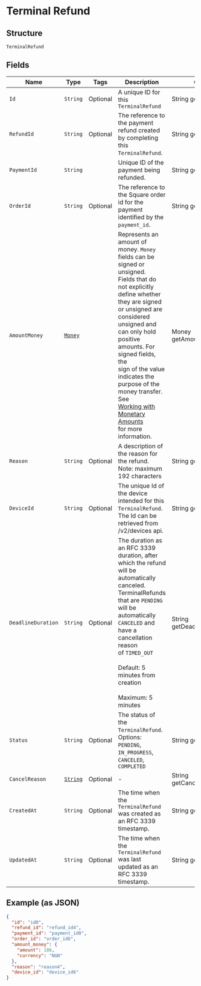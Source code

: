 
# Terminal Refund

## Structure

`TerminalRefund`

## Fields

| Name | Type | Tags | Description | Getter |
|  --- | --- | --- | --- | --- |
| `Id` | `String` | Optional | A unique ID for this `TerminalRefund` | String getId() |
| `RefundId` | `String` | Optional | The reference to the payment refund created by completing this `TerminalRefund`. | String getRefundId() |
| `PaymentId` | `String` |  | Unique ID of the payment being refunded. | String getPaymentId() |
| `OrderId` | `String` | Optional | The reference to the Square order id for the payment identified by the `payment_id`. | String getOrderId() |
| `AmountMoney` | [`Money`](/doc/models/money.md) |  | Represents an amount of money. `Money` fields can be signed or unsigned.<br>Fields that do not explicitly define whether they are signed or unsigned are<br>considered unsigned and can only hold positive amounts. For signed fields, the<br>sign of the value indicates the purpose of the money transfer. See<br>[Working with Monetary Amounts](https://developer.squareup.com/docs/build-basics/working-with-monetary-amounts)<br>for more information. | Money getAmountMoney() |
| `Reason` | `String` | Optional | A description of the reason for the refund.<br>Note: maximum 192 characters | String getReason() |
| `DeviceId` | `String` | Optional | The unique Id of the device intended for this `TerminalRefund`.<br>The Id can be retrieved from /v2/devices api. | String getDeviceId() |
| `DeadlineDuration` | `String` | Optional | The duration as an RFC 3339 duration, after which the refund will be automatically canceled.<br>TerminalRefunds that are `PENDING` will be automatically `CANCELED` and have a cancellation reason<br>of `TIMED_OUT`<br><br>Default: 5 minutes from creation<br><br>Maximum: 5 minutes | String getDeadlineDuration() |
| `Status` | `String` | Optional | The status of the `TerminalRefund`.<br>Options: `PENDING`, `IN_PROGRESS`, `CANCELED`, `COMPLETED` | String getStatus() |
| `CancelReason` | [`String`](/doc/models/action-cancel-reason.md) | Optional | - | String getCancelReason() |
| `CreatedAt` | `String` | Optional | The time when the `TerminalRefund` was created as an RFC 3339 timestamp. | String getCreatedAt() |
| `UpdatedAt` | `String` | Optional | The time when the `TerminalRefund` was last updated as an RFC 3339 timestamp. | String getUpdatedAt() |

## Example (as JSON)

```json
{
  "id": "id0",
  "refund_id": "refund_id4",
  "payment_id": "payment_id0",
  "order_id": "order_id6",
  "amount_money": {
    "amount": 186,
    "currency": "NGN"
  },
  "reason": "reason4",
  "device_id": "device_id6"
}
```

